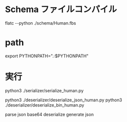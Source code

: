 # Schema ファイルコンパイル

flatc --python ./schema/Human.fbs

# path

export PYTHONPATH=".:$PYTHONPATH"

# 実行
python3 ./serializer/serialize_human.py

python3 ./deserializer/deserialize_json_human.py
python3 ./deserializer/deserialize_bin_human.py







parse json
base64
deserialize
generate json
